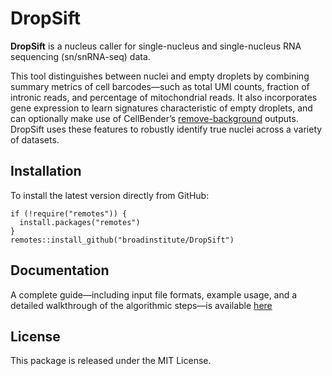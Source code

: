 # DropSift

**DropSift** is a nucleus caller for single-nucleus and single-nucleus RNA sequencing (sn/snRNA-seq) data.

This tool distinguishes between nuclei and empty droplets by combining summary metrics of cell barcodes—such as total UMI counts, fraction of intronic reads, and percentage of mitochondrial reads. It also incorporates gene expression to learn signatures characteristic of empty droplets, and can optionally make use of CellBender’s [remove-background](https://github.com/broadinstitute/CellBender) outputs. DropSift uses these features to robustly identify true nuclei across a variety of datasets.

## Installation

To install the latest version directly from GitHub:

```
if (!require("remotes")) {
  install.packages("remotes")
}
remotes::install_github("broadinstitute/DropSift")
```

## Documentation
A complete guide—including input file formats, example usage, and a detailed walkthrough of the algorithmic steps—is available [here](https://html-preview.github.io/?url=https://github.com/broadinstitute/DropSift/blob/46da7e910692479a5d232e676c382da1eb4f1692/DropSift.html)

## License
This package is released under the MIT License.

